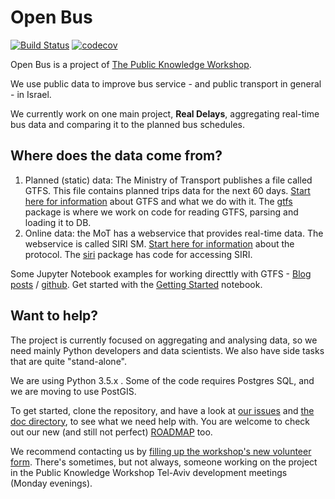 # Open Bus
[![Build Status](https://travis-ci.org/hasadna/open-bus.svg?branch=master)](https://travis-ci.org/hasadna/open-bus)
[![codecov](https://codecov.io/gh/hasadna/open-bus/branch/master/graph/badge.svg)](https://codecov.io/gh/hasadna/open-bus)

Open Bus is a project of [The Public Knowledge Workshop](http://www.hasadna.org.il).

We use public data to improve bus service - and public transport in general - in Israel.

We currently work on one main project, **Real Delays**, aggregating real-time bus data and comparing it to the planned bus schedules.

## Where does the data come from?

1. Planned (static) data: The Ministry of Transport publishes a file called GTFS. This file contains planned trips data for the next 60 days. [Start here for information](https://github.com/hasadna/open-bus/blob/master/doc/working_with_GTFS.md) about GTFS and what we do with it. The [gtfs](https://github.com/hasadna/open-bus/tree/master/gtfs) package is where we work on code for reading GTFS, parsing and loading it to DB. 
2. Online data: the MoT has a webservice that provides real-time data. The webservice is called SIRI SM. [Start here for information](https://github.com/hasadna/open-bus/blob/master/doc/working_with_SIRI.md) about the protocol. The [siri](https://github.com/hasadna/open-bus/tree/master/siri) package has code for accessing SIRI. 

Some Jupyter Notebook examples for working directtly with GTFS - [Blog posts](http://simplistic.me/tag/gtfs.html) / [github](https://github.com/cjer/open-bus-explore). Get started with the [Getting Started](https://github.com/cjer/open-bus-explore/blob/master/openbus_00_getting_started.ipynb) notebook. 

## Want to help?
The project is currently focused on aggregating and analysing data, so we need mainly Python developers and data scientists. We also have side tasks that are quite "stand-alone".

We are using Python 3.5.x . Some of the code requires Postgres SQL, and we are moving to use PostGIS.

To get started, clone the repository, and have a look at [our issues](https://github.com/hasadna/open-bus/issues) and [the doc directory](https://github.com/hasadna/open-bus/blob/master/doc/), to see what we need help with. You are welcome to check out our new (and still not perfect) [ROADMAP](https://github.com/hasadna/open-bus/blob/master/ROADMAP.md) too.

We recommend contacting us by [filling up the workshop's new volunteer form](https://docs.google.com/forms/d/e/1FAIpQLSdfAeyMNV3GOsHLIR4FLcb0D7YelNt69W4Aq2UAYF9O5eYzhw/viewform?c=0&w=1). There's sometimes, but not always, someone working on the project in the Public Knowledge Workshop Tel-Aviv development meetings (Monday evenings).
